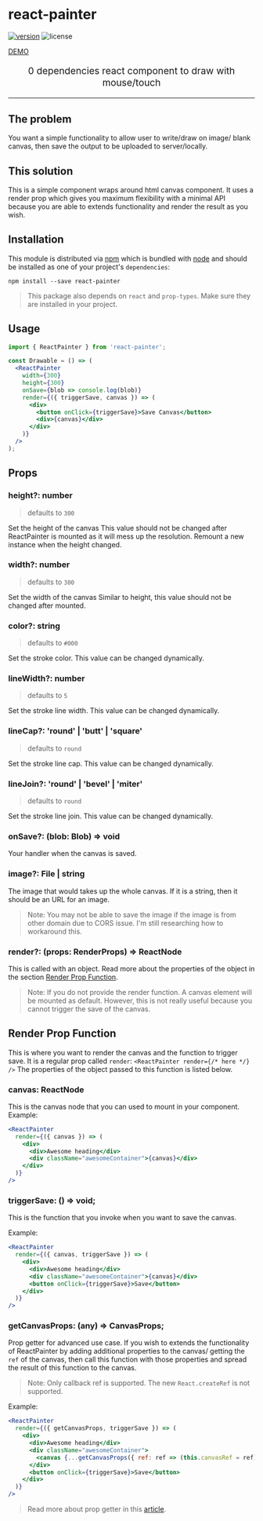 # react-painter

[![version](https://img.shields.io/npm/v/react-painter.svg)](https://www.npmjs.com/package/react-painter)
![license](https://img.shields.io/npm/l/react-painter.svg)

[DEMO](https://malcolm-kee.github.io/react-painter/)

<p align="center" style="font-size:1.2rem">0 dependencies react component to draw with mouse/touch</p>

<hr />

## The problem

You want a simple functionality to allow user to write/draw on image/ blank canvas, then save the output to be uploaded to server/locally.

## This solution

This is a simple component wraps around html canvas component. It uses a render
prop which gives you maximum flexibility with a minimal API
because you are able to extends functionality and render the result as you wish.

## Installation

This module is distributed via [npm][npm] which is bundled with [node][node] and
should be installed as one of your project's `dependencies`:

```
npm install --save react-painter
```

> This package also depends on `react` and `prop-types`. Make sure they are installed in your project.

## Usage

```jsx
import { ReactPainter } from 'react-painter';

const Drawable = () => (
  <ReactPainter
    width={300}
    height={300}
    onSave={blob => console.log(blob)}
    render={({ triggerSave, canvas }) => (
      <div>
        <button onClick={triggerSave}>Save Canvas</button>
        <div>{canvas}</div>
      </div>
    )}
  />
);
```

## Props

### height?: number

> defaults to `300`

Set the height of the canvas
This value should not be changed after ReactPainter is mounted as it will mess up the resolution. Remount a new instance when the height changed.

### width?: number

> defaults to `300`

Set the width of the canvas
Similar to height, this value should not be changed after mounted.

### color?: string

> defaults to `#000`

Set the stroke color.
This value can be changed dynamically.

### lineWidth?: number

> defaults to `5`

Set the stroke line width.
This value can be changed dynamically.

### lineCap?: 'round' | 'butt' | 'square'

> defaults to `round`

Set the stroke line cap.
This value can be changed dynamically.

### lineJoin?: 'round' | 'bevel' | 'miter'

> defaults to `round`

Set the stroke line join.
This value can be changed dynamically.

### onSave?: (blob: Blob) => void

Your handler when the canvas is saved.

### image?: File | string

The image that would takes up the whole canvas. If it is a string, then it should be an URL for an image.

> Note: You may not be able to save the image if the image is from other domain due to CORS issue. I'm still researching how to workaround this.

### render?: (props: RenderProps) => ReactNode

This is called with an object. Read more about the properties of the object in the section [Render Prop Function](#render-prop-function).

> Note: If you do not provide the render function. A canvas element will be mounted as default. However, this is not really useful because you cannot trigger the save of the canvas.

## Render Prop Function

This is where you want to render the canvas and the function to trigger save. It is a regular prop called `render`: `<ReactPainter render={/* here */} />`
The properties of the object passed to this function is listed below.

### canvas: ReactNode

This is the canvas node that you can used to mount in your component. Example:

```jsx
<ReactPainter
  render={({ canvas }) => (
    <div>
      <div>Awesome heading</div>
      <div className="awesomeContainer">{canvas}</div>
    </div>
  )}
/>
```

### triggerSave: () => void;

This is the function that you invoke when you want to save the canvas.

Example:

```jsx
<ReactPainter
  render={({ canvas, triggerSave }) => (
    <div>
      <div>Awesome heading</div>
      <div className="awesomeContainer">{canvas}</div>
      <button onClick={triggerSave}>Save</button>
    </div>
  )}
/>
```

### getCanvasProps: (any) => CanvasProps;

Prop getter for advanced use case. If you wish to extends the functionality of ReactPainter by adding additional properties to the canvas/ getting the `ref` of the canvas, then call this function with those properties and spread the result of this function to the canvas.

> Note: Only callback ref is supported. The new `React.createRef` is not supported.

Example:

```jsx
<ReactPainter
  render={({ getCanvasProps, triggerSave }) => (
    <div>
      <div>Awesome heading</div>
      <div className="awesomeContainer">
        <canvas {...getCanvasProps({ ref: ref => (this.canvasRef = ref) })} />
      </div>
      <button onClick={triggerSave}>Save</button>
    </div>
  )}
/>
```

> Read more about prop getter in this [article][prop-getter-blog].

[npm]: https://www.npmjs.com/
[node]: https://nodejs.org
[prop-getter-blog]: https://blog.kentcdodds.com/how-to-give-rendering-control-to-users-with-prop-getters-549eaef76acf

